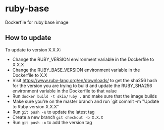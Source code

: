 # ruby-base
Dockerfile for ruby base image


## How to update
To update to version X.X.X:
- Change the RUBY_VERSION environment variable in the Dockerfile to X.X.X
- Change the RUBY_BASE_VERSION environment variable in the Dockerfile to X.X
- Visit https://www.ruby-lang.org/en/downloads/ to get the sha256 hash for the
  version you are trying to build and update the RUBY_SHA256 environment
  variable in the Dockerfile to that value
- Run `docker build -t skio/ruby .` and make sure that the image builds
- Make sure you're on the master branch and run
  `git commit -m "Update to Ruby version X.X.X"
- Run `git push -u` to update the latest tag
- Create a new branch `git checkout -b X.X.X`
- Run `git push -u` to add the version tag